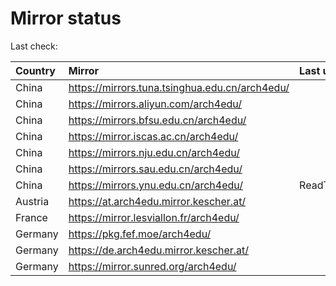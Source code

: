 <script src="./time.js"></script>
# Mirror status
Last check: <script type="text/javascript">localize(1697548897.3834693);</script>

|Country|Mirror|Last update|
|:------|:-----|:----------|
|China|https://mirrors.tuna.tsinghua.edu.cn/arch4edu/|<script type="text/javascript">localize(1697524275);</script>|
|China|https://mirrors.aliyun.com/arch4edu/|<script type="text/javascript">localize(1697524275);</script>|
|China|https://mirrors.bfsu.edu.cn/arch4edu/|<script type="text/javascript">localize(1697481218);</script>|
|China|https://mirror.iscas.ac.cn/arch4edu/|<script type="text/javascript">localize(1697524275);</script>|
|China|https://mirrors.nju.edu.cn/arch4edu/|<script type="text/javascript">localize(1697481218);</script>|
|China|https://mirrors.sau.edu.cn/arch4edu/|<script type="text/javascript">localize(1697524275);</script>|
|China|https://mirrors.ynu.edu.cn/arch4edu/|ReadTimeout|
|Austria|https://at.arch4edu.mirror.kescher.at/|<script type="text/javascript">localize(1697524275);</script>|
|France|https://mirror.lesviallon.fr/arch4edu/|<script type="text/javascript">localize(1697524275);</script>|
|Germany|https://pkg.fef.moe/arch4edu/|<script type="text/javascript">localize(1697524275);</script>|
|Germany|https://de.arch4edu.mirror.kescher.at/|<script type="text/javascript">localize(1697524275);</script>|
|Germany|https://mirror.sunred.org/arch4edu/|<script type="text/javascript">localize(1697524275);</script>|

<script src="./tablefilter/tablefilter.js"></script>
<script src="./table.js"></script>